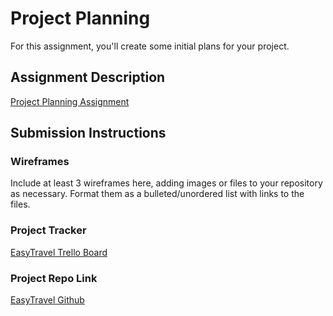 # Project Planning
For this assignment, you'll create some initial plans for your project.

## Assignment Description
[Project Planning Assignment](https://education.launchcode.org/liftoff/modules/assignments/project-planning)

## Submission Instructions

### Wireframes

Include at least 3 wireframes here, adding images or files to your repository as necessary. Format them as a bulleted/unordered list with links to the files.

### Project Tracker

[EasyTravel Trello Board](https://trello.com/b/DuQR8qCa/liftoff-project)

### Project Repo Link


[EasyTravel Github](https://github.com/jaylingelbach/code-champions)
